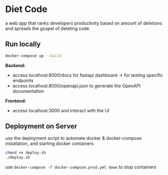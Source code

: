 # Diet Code

a web app that ranks developers productivity based on amount of deletions and spreads the gospel of deleting code

## Run locally

```sh
docker-compose up --build
```

**Backend:**

- access localhost:8000/docs for fastapi dashboard -> for testing specific endpoints
- access localhost:8000/openapi.json to generate the OpenAPI documentation

**Frontend:**

- access localhost:3000 and interact with the UI

## Deployment on Server

use the deployment script to automate docker & docker-compose installation, and starting docker containers

```sh
chmod +x deploy.sh
./deploy.sh
```

use `docker-compose -f docker-compose.prod.yml down` to stop containers

